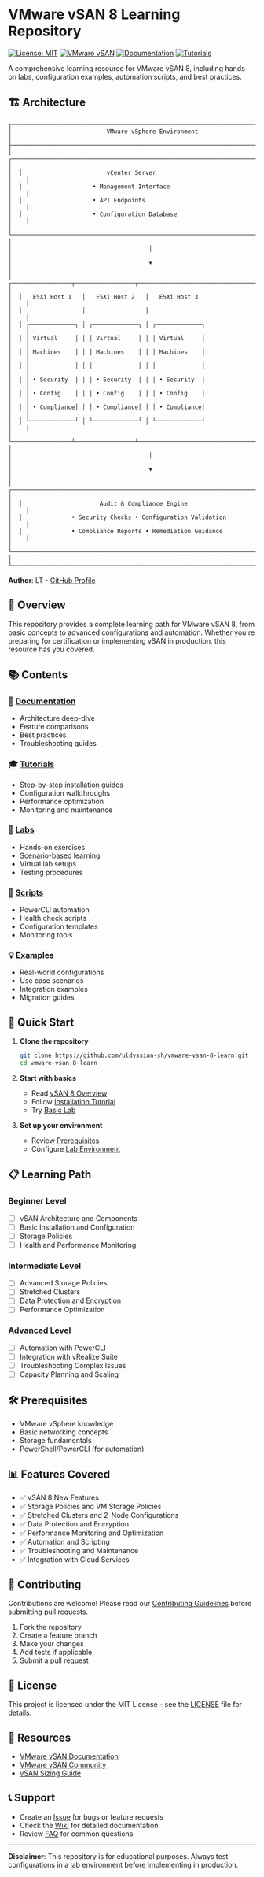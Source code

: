 # VMware vSAN 8 Learning Repository

[![License: MIT](https://img.shields.io/badge/License-MIT-yellow.svg)](https://opensource.org/licenses/MIT)
[![VMware vSAN](https://img.shields.io/badge/VMware-vSAN%208-blue.svg)](https://www.vmware.com/products/vsan.html)
[![Documentation](https://img.shields.io/badge/docs-wiki-green.svg)](./wiki)
[![Tutorials](https://img.shields.io/badge/tutorials-available-orange.svg)](./tutorials)

A comprehensive learning resource for VMware vSAN 8, including hands-on labs, configuration examples, automation scripts, and best practices.

## 🏗️ Architecture

```
┌─────────────────────────────────────────────────────────────────────────────────┐
│                           VMware vSphere Environment                           │
├─────────────────────────────────────────────────────────────────────────────────┤
│  ┌─────────────────────────────────────────────────────────────────────────┐    │
│  │                        vCenter Server                                  │    │
│  │                    • Management Interface                              │    │
│  │                    • API Endpoints                                     │    │
│  │                    • Configuration Database                            │    │
│  └─────────────────────────────────────────────────────────────────────────┘    │
│                                       │                                         │
│                                       ▼                                         │
│  ┌─────────────────┬─────────────────┬─────────────────────────────────────┐    │
│  │   ESXi Host 1   │   ESXi Host 2   │   ESXi Host 3                       │    │
│  │                 │                 │                                     │    │
│  │ ┌─────────────┐ │ ┌─────────────┐ │ ┌─────────────┐                     │    │
│  │ │ Virtual     │ │ │ Virtual     │ │ │ Virtual     │                     │    │
│  │ │ Machines    │ │ │ Machines    │ │ │ Machines    │                     │    │
│  │ │             │ │ │             │ │ │             │                     │    │
│  │ │ • Security  │ │ │ • Security  │ │ │ • Security  │                     │    │
│  │ │ • Config    │ │ │ • Config    │ │ │ • Config    │                     │    │
│  │ │ • Compliance│ │ │ • Compliance│ │ │ • Compliance│                     │    │
│  │ └─────────────┘ │ └─────────────┘ │ └─────────────┘                     │    │
│  └─────────────────┴─────────────────┴─────────────────────────────────────┘    │
│                                       │                                         │
│                                       ▼                                         │
│  ┌─────────────────────────────────────────────────────────────────────────┐    │
│  │                      Audit & Compliance Engine                         │    │
│  │              • Security Checks • Configuration Validation              │    │
│  │              • Compliance Reports • Remediation Guidance               │    │
│  └─────────────────────────────────────────────────────────────────────────┘    │
└─────────────────────────────────────────────────────────────────────────────────┘
```

**Author**: LT - [GitHub Profile](https://github.com/uldyssian-sh)

## 🎯 Overview

This repository provides a complete learning path for VMware vSAN 8, from basic concepts to advanced configurations and automation.
Whether you're preparing for certification or implementing vSAN in production, this resource has you covered.

## 📚 Contents

### 📖 [Documentation](./docs)
- Architecture deep-dive
- Feature comparisons
- Best practices
- Troubleshooting guides

### 🎓 [Tutorials](./tutorials)
- Step-by-step installation guides
- Configuration walkthroughs
- Performance optimization
- Monitoring and maintenance

### 🧪 [Labs](./labs)
- Hands-on exercises
- Scenario-based learning
- Virtual lab setups
- Testing procedures

### 🔧 [Scripts](./scripts)
- PowerCLI automation
- Health check scripts
- Configuration templates
- Monitoring tools

### 💡 [Examples](./examples)
- Real-world configurations
- Use case scenarios
- Integration examples
- Migration guides

## 🚀 Quick Start

1. **Clone the repository**
   ```bash
   git clone https://github.com/uldyssian-sh/vmware-vsan-8-learn.git
   cd vmware-vsan-8-learn
   ```

2. **Start with basics**
   - Read [vSAN 8 Overview](./docs/01-overview.md)
   - Follow [Installation Tutorial](./tutorials/01-installation.md)
   - Try [Basic Lab](./labs/01-basic-setup.md)

3. **Set up your environment**
   - Review [Prerequisites](./docs/prerequisites.md)
   - Configure [Lab Environment](./labs/environment-setup.md)

## 📋 Learning Path

### Beginner Level
- [ ] vSAN Architecture and Components
- [ ] Basic Installation and Configuration
- [ ] Storage Policies
- [ ] Health and Performance Monitoring

### Intermediate Level
- [ ] Advanced Storage Policies
- [ ] Stretched Clusters
- [ ] Data Protection and Encryption
- [ ] Performance Optimization

### Advanced Level
- [ ] Automation with PowerCLI
- [ ] Integration with vRealize Suite
- [ ] Troubleshooting Complex Issues
- [ ] Capacity Planning and Scaling

## 🛠️ Prerequisites

- VMware vSphere knowledge
- Basic networking concepts
- Storage fundamentals
- PowerShell/PowerCLI (for automation)

## 📊 Features Covered

- ✅ vSAN 8 New Features
- ✅ Storage Policies and VM Storage Policies
- ✅ Stretched Clusters and 2-Node Configurations
- ✅ Data Protection and Encryption
- ✅ Performance Monitoring and Optimization
- ✅ Automation and Scripting
- ✅ Troubleshooting and Maintenance
- ✅ Integration with Cloud Services

## 🤝 Contributing

Contributions are welcome! Please read our [Contributing Guidelines](./CONTRIBUTING.md) before submitting pull requests.

1. Fork the repository
2. Create a feature branch
3. Make your changes
4. Add tests if applicable
5. Submit a pull request

## 📄 License

This project is licensed under the MIT License - see the [LICENSE](./LICENSE) file for details.

## 🔗 Resources

- [VMware vSAN Documentation](https://docs.vmware.com/en/VMware-vSAN/)
- [VMware vSAN Community](https://communities.vmware.com/t5/VMware-vSAN/ct-p/2002)
- [vSAN Sizing Guide](https://core.vmware.com/resource/vmware-vsan-sizing-guide)

## 📞 Support

- Create an [Issue](https://github.com/uldyssian-sh/vmware-vsan-8-learn/issues) for bugs or feature requests
- Check the [Wiki](./wiki) for detailed documentation
- Review [FAQ](./docs/faq.md) for common questions

---

**Disclaimer**: This repository is for educational purposes.
Always test configurations in a lab environment before implementing in production.
